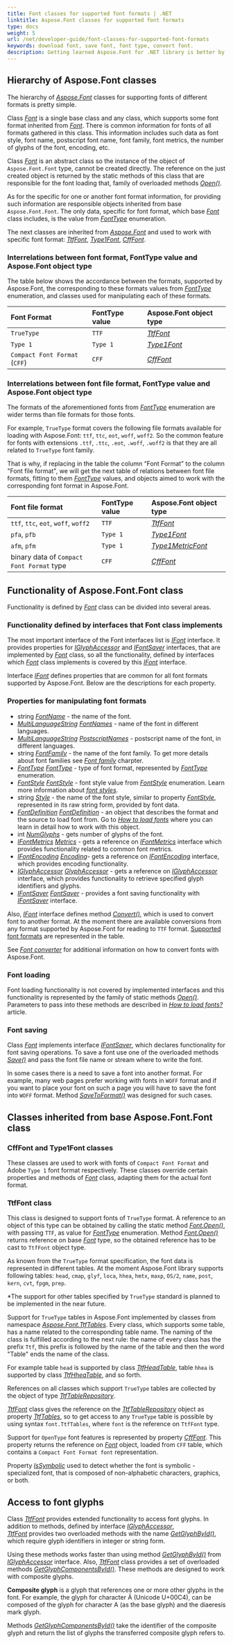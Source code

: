 ```yaml
---
title: Font classes for supported font formats | .NET
linktitle: Aspose.Font classes for supported font formats
type: docs
weight: 5
url: /net/developer-guide/font-classes-for-supported-font-formats
keywords: download font, save font, font type, convert font.
description: Getting learned Aspose.Font for .NET library is better by starting by learning the hierarchy of its classes. The article will give you understanding of how to manipulate fonts.
---
```


## Hierarchy of Aspose.Font classes ##

The hierarchy of [*Aspose.Font*](https://reference.aspose.com/font/net/) classes for supporting fonts of different formats is pretty simple.

Class [*Font*](https://reference.aspose.com/font/net/aspose.font/font/) is a single base class and any class, which supports some font format inherited from [*Font*](https://reference.aspose.com/font/net/aspose.font/font/). There is common information for fonts of all formats gathered in this class. This information includes such data as font style, font name, postscript font name, font family, font metrics, the number of glyphs of the font, encoding, etc.

Class [*Font*](https://reference.aspose.com/font/net/aspose.font/font/) is an abstract class so the instance of the object of `Aspose.Font.Font` type, cannot be created directly.
The reference on the just created object is returned by the static methods of this class that are responsible for the font loading that, family of overloaded methods [*Open()*](https://reference.aspose.com/font/net/aspose.font/font/open/).

As for the specific for one or another font format information, for providing such information are responsible objects inherited from base `Aspose.Font.Font`.
The only data, specific for font format, which base [*Font*](https://reference.aspose.com/font/net/aspose.font/font/)  class includes, is the value from [*FontType*](https://reference.aspose.com/font/net/aspose.font/fonttype/) enumeration.

The next classes are inherited from [*Aspose.Font*](https://reference.aspose.com/font/net/aspose.font/font/) and used to work with specific font format: [*TtfFont*](https://reference.aspose.com/font/net/aspose.font.ttf/ttffont/), [*Type1Font*](https://reference.aspose.com/font/net/aspose.font.type1/type1font/), [*CffFont*](https://reference.aspose.com/font/net/aspose.font.cff/cfffont/).

### Interrelations between font format, FontType value and Aspose.Font object type ###

The table below shows the accordance between the formats, supported by Aspose.Font, the corresponding to these formats values from [*FontType*](https://reference.aspose.com/font/net/aspose.font/fonttype/) enumeration, and classes used for manipulating each of these formats.


|**Font Format**|**FontType value**|**Aspose.Font object type**|
| :- | :- |:- |
|`TrueType`|`TTF`|[*TtfFont*](https://reference.aspose.com/font/net/aspose.font.ttf/ttffont/)|
|`Type 1`|`Type 1`|[*Type1Font*](https://reference.aspose.com/font/net/aspose.font.type1/type1font/)|
|`Compact Font Format` (`CFF`)|`CFF`|[*CffFont*](https://reference.aspose.com/font/net/aspose.font.cff/cfffont/)|

### Interrelations between font file format, FontType value and Aspose.Font object type ###

The formats of the aforementioned fonts from [*FontType*](https://reference.aspose.com/font/net/aspose.font/fonttype/) enumeration are wider terms than file formats for those fonts.

For example, `TrueType` format covers the following file formats available for loading with Aspose.Font: `ttf`, `ttc`, `eot`, `woff`, `woff2`. So the common feature for fonts with extensions `.ttf`, `.ttc`, `.eot`, `.woff`, `.woff2` is that they are all related to `TrueType` font family.

That is why, if replacing in the table the column “Font Format” to the column "Font file format", we will get the next table of relations between font file formats, fitting to them [*FontType*](https://reference.aspose.com/font/net/aspose.font/fonttype/) values, and objects aimed to work with the corresponding font format in Aspose.Font.

|**Font file format**|**FontType value**|**Aspose.Font object type**|
| :- | :- |:- |
|`ttf`, `ttc`, `eot`, `woff`, `woff2`|`TTF`|[*TtfFont*](https://reference.aspose.com/font/net/aspose.font.ttf/ttffont/)|
|`pfa`, `pfb`|`Type 1`|[*Type1Font*](https://reference.aspose.com/font/net/aspose.font.type1/type1font/)|
|`afm`, `pfm`|`Type 1`|[*Type1MetricFont*](https://reference.aspose.com/font/net/aspose.font.type1/type1metricfont/)|
|binary data of `Compact Font Format` type|`CFF`|[*CffFont*](https://reference.aspose.com/font/net/aspose.font.cff/cfffont/)|

## Functionality of Aspose.Font.Font class ##

Functionality is defined by [*Font*](https://reference.aspose.com/font/net/aspose.font/font/) class can be divided into several areas.

### Functionality defined by interfaces that Font class implements ###

The most important interface of the Font interfaces list is [*IFont*](https://reference.aspose.com/font/net/aspose.font/ifont/) interface. It provides properties for [*IGlyphAccessor*](https://reference.aspose.com/font/net/aspose.font/ifont/glyphaccessor/) and [*IFontSaver*](https://reference.aspose.com/font/net/aspose.font/ifont/fontsaver/) interfaces, 
that are implemented by [*Font*](https://reference.aspose.com/font/net/aspose.font/font/)  class, so all the functionality, defined by interfaces which [*Font*](https://reference.aspose.com/font/net/aspose.font/font/) class implements is covered by this 
[*IFont*](https://reference.aspose.com/font/net/aspose.font/ifont/)  interface. 


Interface [*IFont*](https://reference.aspose.com/font/net/aspose.font/ifont/) defines properties that are common for all font formats supported by Aspose.Font.
Below are the descriptions for each property.

### Properties for manipulating font formats ###

- string [*FontName*](https://reference.aspose.com/font/net/aspose.font/ifont/fontname/) - the name of the font.
- [*MultiLanguageString*](https://reference.aspose.com/font/net/aspose.font/multilanguagestring/) [*FontNames*](https://reference.aspose.com/font/net/aspose.font/font/fontnames/) - name of the font in different languages.
- [*MultiLanguageString*](https://reference.aspose.com/font/net/aspose.font/multilanguagestring/) [*PostscriptNames*](https://reference.aspose.com/font/net/aspose.font/font/postscriptnames/) - postscript name of the font, in different languages.
- string [*FontFamily*](https://reference.aspose.com/font/net/aspose.font/font/fontfamily/) - the name of the font family. To get more details about  font families see [*Font family*](https://docs.aspose.com/font/net/what-is-font/#font-family) charpter.
- [*FontType*](https://reference.aspose.com/font/net/aspose.font/fonttype/) [*FontType*](https://reference.aspose.com/font/net/aspose.font/font/fonttype/) -  type of font format, represented by [*FontType*](https://reference.aspose.com/font/net/aspose.font/fonttype/) enumeration.
- [*FontStyle*](https://reference.aspose.com/font/net/aspose.font/fontstyle/) [*FontStyle*](https://reference.aspose.com/font/net/aspose.font/font/fontstyle/) - font style value from [*FontStyle*](https://reference.aspose.com/font/net/aspose.font/fontstyle/) enumeration. Learn more information about [*font styles*](https://docs.aspose.com/font/net/what-is-font/#font-style).
- string [*Style*](https://reference.aspose.com/font/net/aspose.font/font/style/) - the name of the font style, similar to property [*FontStyle*](https://reference.aspose.com/font/net/aspose.font/font/fontstyle/), represented in its raw string form, provided by font data. 
- [*FontDefinition*](https://reference.aspose.com/font/net/aspose.font.sources/fontdefinition/) [*FontDefinition*](https://reference.aspose.com/font/net/aspose.font/font/fontdefinition/) - an object that describes the format and the source to load font from. Go to [*How to load fonts*](https://docs.aspose.com/font/net/how-to-load-fonts/) where you can learn in detail how to work with this object.
- int [*NumGlyphs*](https://reference.aspose.com/font/net/aspose.font/font/numglyphs/) - gets number of glyphs of the font.
- [*IFontMetrics*](https://reference.aspose.com/font/net/aspose.font/ifontmetrics/) [*Metrics*](https://reference.aspose.com/font/net/aspose.font/font/metrics/) - gets a reference on [*IFontMetrics*](https://reference.aspose.com/font/net/aspose.font/ifontmetrics/) interface which provides functionality related to common font metrics.
- [*IFontEncoding*](https://reference.aspose.com/font/net/aspose.font/ifontencoding/) [*Encoding*](https://reference.aspose.com/font/net/aspose.font/font/encoding/)- gets a reference on [*IFontEncoding*](https://reference.aspose.com/font/net/aspose.font/ifontencoding/) interface, which provides encoding functionality.
- [*IGlyphAccessor*](https://reference.aspose.com/font/net/aspose.font.glyphs/iglyphaccessor/) [*GlyphAccessor*](https://reference.aspose.com/font/net/aspose.font/font/glyphaccessor/) - gets a reference on [*IGlyphAccessor*](https://reference.aspose.com/font/net/aspose.font.glyphs/iglyphaccessor/) interface, which provides functionality to retrieve specified glyph identifiers and glyphs.
- [*IFontSaver*](https://reference.aspose.com/font/net/aspose.font/ifontsaver/) [*FontSaver*](https://reference.aspose.com/font/net/aspose.font/font/fontsaver/) - provides a font saving functionality with [*IFontSaver*](https://reference.aspose.com/font/net/aspose.font/ifontsaver/) interface.

Also, [*IFont*](https://reference.aspose.com/font/net/aspose.font/ifont/) interface defines method [*Convert()*](https://reference.aspose.com/font/net/aspose.font/font/convert/), which is used to convert font to another format. 
At the moment there are available conversions from any format supported by Aspose.Font for reading to `TTF` format. [Supported font formats](https://docs.aspose.com/font/net/convert/#formats-supported-for-reading-andor-writing) are represented in the table.

See [*Font converter*](https://docs.aspose.com/font/net/convert/) 
for additional information on how to convert fonts with Aspose.Font.

### Font loading ###

Font loading functionality is not covered by implemented interfaces and this functionality is represented by the family of static methods [*Open()*](https://reference.aspose.com/font/net/aspose.font/font/open/). 
Parameters to pass into these methods are described in [*How to load fonts?*](https://docs.aspose.com/font/net/how-to-load-fonts/) article. 

### Font saving ###
											
Class [*Font*](https://reference.aspose.com/font/net/aspose.font/font/) implements interface [*IFontSaver*](https://reference.aspose.com/font/net/aspose.font/ifontsaver/), which declares functionality for font saving operations. 
To save a font use one of the overloaded methods [*Save()*](https://reference.aspose.com/font/net/aspose.font/font/save/) and pass the font file name or stream where to write the font.

In some cases there is a need to save a font into another format. For example, many web pages prefer working  with fonts in `WOFF` format and if you want to place your font on such a page you will have to save the font into `WOFF` format.
Method [*SaveToFormat()*](https://reference.aspose.com/font/net/aspose.font/font/savetoformat/) was designed for such cases. 

## Classes inherited from base Aspose.Font.Font class ##
										
### CffFont and Type1Font classes ###
										
These classes are used to work with fonts of `Compact Font Format` and Adobe `Type 1` font format respectively.
These classes override certain  properties and methods of [*Font*](https://reference.aspose.com/font/net/aspose.font/font/) class, adapting them for the actual font format.

 
### TtfFont class ###

This class is designed to support fonts of `TrueType` format.
A reference to an object of this type can be obtained by calling the static method [*Font.Open()*](https://reference.aspose.com/font/net/aspose.font/font/open/), with passing `TTF`, as value for [*FontType*](https://reference.aspose.com/font/net/aspose.font/fonttype/) enumeration. Method [*Font.Open()*](https://reference.aspose.com/font/net/aspose.font/font/open/) returns reference on base [*Font*](https://reference.aspose.com/font/net/aspose.font/font/) type, so the obtained reference has to be cast to `TtfFont` object type.

As known from the `TrueType` format specification, the font data is represented in different tables.
At the moment Aspose.Font library supports following tables: 
`head`, `cmap`, `glyf`, `loca`, `hhea`, `hmtx`, `maxp`, `OS/2`, `name`, `post`, `kern`, `cvt`, `fpgm`, `prep`. 

*The support for other tables specified by `TrueType` standard is planned to be implemented in the near future.

Support for `TrueType` tables in Aspose.Font implemented by classes from namespace [*Aspose.Font.TtfTables*](https://reference.aspose.com/font/net/aspose.font.ttftables/). 
Every class, which supports some table, has a name related to the  corresponding table name. 
The naming of the class is fulfilled according to the next rule:
the name of every class has the prefix `Ttf`, this prefix is followed by the name of the table and then the word "Table" ends the name of the class.

For example table `head` is supported by class [*TtfHeadTable*](https://reference.aspose.com/font/net/aspose.font.ttftables/ttfcfftable/), table `hhea` is supported by class [*TtfHheaTable*](https://reference.aspose.com/font/net/aspose.font.ttftables/ttfcfftable/), and so forth. 

References on all classes which support `TrueType` tables are collected by the object of type [*TtfTableRepository*](https://reference.aspose.com/font/net/aspose.font.ttftables/ttftablerepository/).

[*TtfFont*](https://reference.aspose.com/font/net/aspose.font.ttf/ttffont/) class gives the reference on the [*TtfTableRepository*](https://reference.aspose.com/font/net/aspose.font.ttftables/ttftablerepository/) object as property [*TtfTables*](https://reference.aspose.com/font/net/aspose.font.ttf/ttffont/ttftables/), so to get access to any `TrueType` table is possible by using syntax `font.TtfTables`,
where `font` is the reference on `TtfFont` type.

Support for `OpenType` font features is represented by property [*CffFont*](https://reference.aspose.com/font/net/aspose.font.ttf/ttffont/cfffont/). This property returns the reference on [*Font*](https://reference.aspose.com/font/net/aspose.font/font/) object,
loaded from `CFF` table, which contains a `Compact Font Format font` representation. 

Property [*IsSymbolic*](https://reference.aspose.com/font/net/aspose.font.ttf/ttffont/issymbolic/) used to detect whether the font is symbolic - specialized font, that is composed of non-alphabetic characters, graphics, or both.

## Access to font glyphs ##

Class [*TtfFont*](https://reference.aspose.com/font/net/aspose.font.ttf/ttffont/) provides extended functionality to access font glyphs. In addition to methods, defined by interface [*IGlyphAccessor*](https://reference.aspose.com/font/net/aspose.font.glyphs/iglyphaccessor/),  
[*TtfFont*](https://reference.aspose.com/font/net/aspose.font.ttf/ttffont/) provides two overloaded methods with the name [*GetGlyphById()*](https://reference.aspose.com/font/net/aspose.font.ttf/ttffont/getglyphbyid/), which require glyph identifiers in integer or string form. 

Using these methods works faster than using method  [*GetGlyphById()*](https://reference.aspose.com/font/net/aspose.font.ttf/ttffont/getglyphbyid/) from [*IGlyphAccessor*](https://reference.aspose.com/font/net/aspose.font.glyphs/iglyphaccessor/) interface.
Also, [*TtfFont*](https://reference.aspose.com/font/net/aspose.font.ttf/ttffont/) class provides a set of overloaded methods [*GetGlyphComponentsById()*](https://reference.aspose.com/font/net/aspose.font.ttf/ttffont/getglyphcomponentsbyid/). These methods are designed to work with composite glyphs.

**Composite glyph** is a glyph that references one or more other glyphs in the font. For example, the glyph for character Ä (Unicode U+00C4), can be composed of the glyph for character A (as the base glyph) and the diaeresis mark glyph.

Methods [*GetGlyphComponentsById()*](https://reference.aspose.com/font/net/aspose.font.ttf/ttffont/getglyphcomponentsbyid/) take the identifier of the composite glyph and return the list of glyphs the transferred composite glyph refers to.









